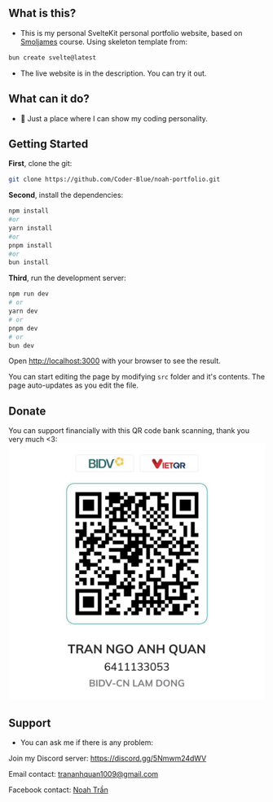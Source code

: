 ## What is this?

- This is my personal SvelteKit personal portfolio website, based on [Smoljames](https://www.youtube.com/watch?v=-2UjwQzxvBQ&t=159s) course. Using skeleton template from:

```bash
bun create svelte@latest
```

- The live website is in the description. You can try it out.

## What can it do?

- 📓 Just a place where I can show my coding personality.

## Getting Started

**First**, clone the git:

```bash
git clone https://github.com/Coder-Blue/noah-portfolio.git
```

**Second**, install the dependencies:

```bash
npm install
#or
yarn install
#or
pnpm install
#or
bun install
```

**Third**, run the development server:

```bash
npm run dev
# or
yarn dev
# or
pnpm dev
# or
bun dev
```

Open [http://localhost:3000](http://localhost:3000) with your browser to see the result.

You can start editing the page by modifying `src` folder and it's contents. The page auto-updates as you edit the file.

## Donate

You can support financially with this QR code bank scanning, thank you very much <3:
![BIDV](https://github.com/Coder-Blue/argon-note/blob/main/donation/IMG_4049.jpg?raw=true)

## Support

- You can ask me if there is any problem:

Join my Discord server: https://discord.gg/5Nmwm24dWV

Email contact: trananhquan1009@gmail.com

Facebook contact: [Noah Trần](https://www.facebook.com/noah.tran1109)
